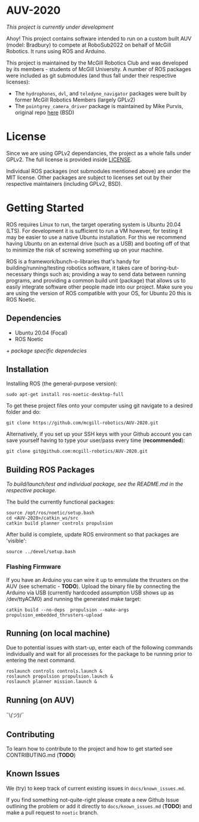 # AUV-2020

*This project is currently under development*

Ahoy! This project contains software intended to run on a custom built AUV (model: Bradbury) to compete at RoboSub2022 on behalf of McGill Robotics. It runs using ROS and Arduino.

This project is maintained by the McGill Robotics Club and was developed by its members - students of McGill University. 
A number of ROS packages were included as git submodules (and thus fall under their respective licenses): 
- The `hydrophones`, `dvl`, and `teledyne_navigator` packages were built by former McGill Robotics Members (largely GPLv2)
- The `pointgrey_camera_driver` package is maintained by Mike Purvis, original repo [here](https://github.com/ros-drivers/pointgrey_camera_driver) (BSD)


# License

Since we are using GPLv2 dependancies, the project as a whole falls 
under GPLv2. The full license is provided inside [LICENSE](LICENSE).

Individual ROS packages (not submodules mentioned above) are under the MIT license. Other packages are subject to licenses set 
out by their respective maintainers (including GPLv2, BSD). 


# Getting Started

ROS requires Linux to run, the target operating system is Ubuntu 20.04 (LTS). For development it is sufficient to run a VM however, 
for testing it may be easier to use a native Ubuntu installation. For this we recommend having Ubuntu on an external drive (such as a USB) 
and booting off of that to minimize the risk of screwing something up on your machine. 

ROS is a framework/bunch-o-libraries that's handy for building/running/testing robotics software, it takes care of boring-but-necessary 
things such as; providing a way to send data between running programs, and providing a common build unit (package) that allows us to 
easily integrate software other people made into our project. Make sure you are using the version of ROS compatible with your OS, for 
Ubuntu 20 this is ROS Noetic.


## Dependencies

- Ubuntu 20.04 (Focal)
- ROS Noetic

*+ package specific dependecies*


## Installation 

Installing ROS (the general-purpose version):

    sudo apt-get install ros-noetic-desktop-full

To get these project files onto your computer using git navigate to a desired folder and do:

    git clone https://github.com/mcgill-robotics/AUV-2020.git
  
Alternatively, if you set up your SSH keys with your Github account you can save yourself having to type your user/pass every 
time (**recommended**):

    git clone git@github.com:mcgill-robotics/AUV-2020.git


## Building ROS Packages

*To build/launch/test and individual package, see the README.md in the respective package.*

The build the currently functional packages:

	source /opt/ros/noetic/setup.bash
	cd <AUV-2020>/catkin_ws/src
	catkin build planner controls propulsion

After build is complete, update ROS environment so that packages are 'visible':

	source ../devel/setup.bash
  
### Flashing Firmware

If you have an Arduino you can wire it up to emmulate the thrusters on the AUV (see schematic - **TODO**). Upload the 
binary file by connecting the Arduino via USB (currently hardcoded assumption USB shows up as /dev/ttyACM0) and running 
the generated make target:

    catkin build --no-deps  propulsion --make-args propulsion_embedded_thrusters-upload


## Running (on local machine)

Due to potential issues with start-up, enter each of the following commands  individually and wait for all processes for 
the package to be running prior to entering the next command.

    roslaunch controls controls.launch & 
    roslaunch propulsion propulsion.launch & 
    roslaunch planner mission.launch &


## Running (on AUV)
 
¯\\_(ツ)_/¯


## Contributing

To learn how to contribute to the project and how to get started see CONTRIBUTING.md (**TODO**)


## Known Issues

We (try) to keep track of current existing issues in `docs/known_issues.md`.

If you find something not-quite-right please create a new Github Issue outlining the problem or 
add it directly to `docs/known_issues.md` (**TODO**) and make a pull request to `noetic` branch.

